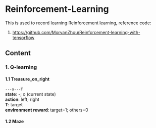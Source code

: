 # Reinforcement-Learning

This is used to record learning Reinforcement learning, reference code:
1. https://github.com/MorvanZhou/Reinforcement-learning-with-tensorflow

## Content
### 1. Q-learning
#### 1.1 Treasure_on_right
`---o---T`  
**state**: -; o (current state)    
**action**: left; right  
**T**: target  
**environment reward**: target=1; others=0  
#### 1.2 Maze

